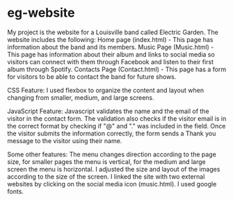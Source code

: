 # eg-website
My project is the website for a Louisville band called Electric Garden. The website includes the following: 
Home page (index.html) - This page has information about the band and its members.
Music Page (Music.html) - This page has information about their album and links to social media so visitors can connect with them through Facebook and listen to their first album through Spotify.
Contacts Page (Contact.html) - This page has a form for visitors to be able to contact the band for future shows. 

CSS Feature: I used flexbox to organize the content and layout when changing from smaller, medium, and large screens. 

JavaScript Feature: Javascript validates the name and the email of the visitor in the contact form. The validation also checks if the visitor email is in the correct format by checking if "@" and "." was included in the field. Once the visitor submits the information correctly, the form sends a Thank you message to the visitor using their name. 

Some other features: The menu changes direction according to the page size, for smaller pages the menu is vertical, for the medium and large screen the menu is horizontal. I adjusted the size and layout of the images according to the size of the screen. I linked the site with two external websites by clicking on the social media icon (music.html). I used google fonts. 
